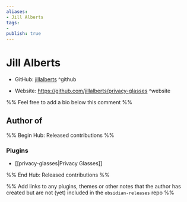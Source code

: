 ```yaml
---
aliases:
- Jill Alberts
tags:
- 
publish: true
---
```


# Jill Alberts

- GitHub: [jillalberts](https://github.com/jillalberts/) ^github
<!-- - Discord: `@` ^discord-->
- Website: <https://github.com/jillalberts/privacy-glasses> ^website
<!-- - [[Publish sites|Publish site]]: ^publish-->

%% Feel free to add a bio below this comment %%


## Author of

%% Begin Hub: Released contributions %%
### Plugins
- [[privacy-glasses|Privacy Glasses]]

%% End Hub: Released contributions %%

%% Add links to any plugins, themes or other notes that the author has created but are not (yet) included in the `obsidian-releases` repo %%

<!--
### Unlisted plugins

- 
-->

<!--
### Others

- 
-->

<!--
## Sponsor this author

- [[GitHub sponsors]]: [Sponsor @jillalberts on GitHub Sponsors](https://github.com/sponsors/jillalberts) ^github-sponsor
- [[Buy me a coffee]]: ^buy-me-a-coffee
- [[PayPal]]: ^paypal
- [[Patreon]]: ^patreon

-->

<!--
## Follow this author

- [[YouTube Channels|On YouTube]]: ^youtube
- Twitter: ^twitter
- ...
-->